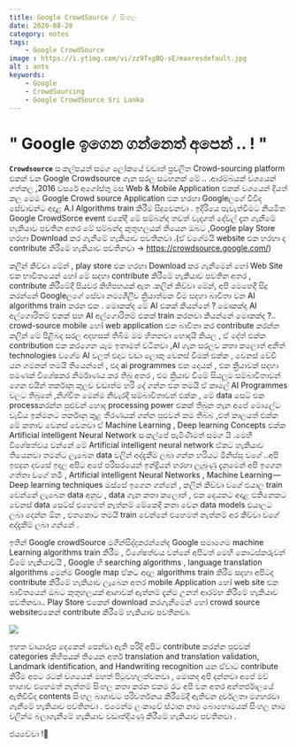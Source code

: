 ```yaml
---
title: Google CrowdSource / සිංහල
date: 2020-08-20 
category: notes
tags:
    - Google CrowdSource
image : https://i.ytimg.com/vi/zz9TxgBQ-sE/maxresdefault.jpg
alt : ants
keywords:
    - Google   
    - CrowdSourcing
    - Google CrowdSource Sri Lanka
---
```

# " Google ඉගෙන ගන්නෙත් අපෙන් .. ! "

 **`Crowdsource`** සංකල්පයත් සමග ලෝකයේ වඩාත් ප්‍රචලිත Crowd-sourcing platform එකක් වන Google Crowdsource ගැන සරල සටහනක් මේ .. .ආරම්බයක් වශයෙන් ගත්කල ,2016 වසරේ අගෝස්තු මස Web & Mobile Application එකක් වශයෙන් දියත් කල මෙම Google Crowd source Application එක හරහා Googleලගේ විවිද සේවාවන්ට අදාළ A.I Algorithms train කිරීම සිදුවෙනවා . ඉදිරියෙ පැවැත්වීමට නියමිත Google CrowdSorce event එකේදී මේ සම්බන්ද තවත් වැදගත් දේවල් දැන ගැනීමේ හැකියාව පවතින අතර මේ සම්බන්ද කුතුහලයක් තියෙන ඔබට ,Google play Store හරහා Download කර ගැනීමේ හැකියාව පවතිනවා .(ඒ වගේමයි website එක හරහා ද contribute කිරීමේ හැකියාව පවතිනවා -> https://crowdsource.google.com/)

 කලින් කිව්වා මේන් , play store එක හරහා Download කර ගැනීමෙන් හෝ Web Site එක භාවිතයෙන් හෝ මේ සදහා contribute කිරීමේ හැකියාව පවතින අතර , contribute කිරීමේදී පියවර කිහිපහයක් ඇත .කලින් කිව්වා මේන්, අපි මෙහෙදී සිදු කරන්නේ Googleලගේ සේවා නම්‍යශීලීව ක්‍රියාත්මක වීම සදහා බාවිතා වන AI algorithms train කරන එක . මොකක්ද මේ AI එකක් කියන්නේ ? මොකක්ද AI අල්ගොරිතම් එකක් සහ AI අල්ගොරිතම් එකක් train කරනවා කියන්නේ මොකක්ද ?.. crowd-source mobile හෝ web application එක බාවිතා කර contribute කරන්න කලින් මේ පිළිබද සරල අදහසක් තිබීම මම හිතනවා හොදයි කියල , ඒ දේත් එක්ක contribution එක කරගෙන යෑම ඉතාමත් වටිනවා ,AI ගැන සරලව කතා කලොත් අනිත් technologies වගේම AI වලත් එදාට වඩා ලොකු වෙනස් වීමක් එක්ක , වෙනස් වේවි යන ගමනක් තමයි තියෙන්නේ , එදා ai programmes එක දෙයක් , එක ක්‍රියාවක් සදහා පමණක් විශේෂකර නිර්මාණය කර තිබු අතර , එම ක්‍රියාව වීමේ සියලුම සම්බාවිතාවන් ගෙන එයින් තර්කානු කුලව වඩාත්ම හරි දේ ගන්න එක තමයි ඒ කාලේ AI Programmes වලට තිබුනේ ,නිශ්චිත මෙන්ම නිවැරදි සම්බාවිතාවන් එක්ක , මේ data සෙට් එක processකරන්න පුළුවන් හොද processing power එකක් තිබුන තැන අපේ මොලේට වැඩිය ඉක්මනට තර්කානු කුළ තීරණයක් ගන්න පුළුවන් කම තිබ්බ ,එත් කාලයත් එක්ක මේ කතාව වෙනස් වෙනවා ඒ Machine Learning , Deep learning Concepts එක්ක Artificial intelligent Neural Network සංකල්පේ පැමිණීමත් සමග යි .මෙහි විශේෂත්වය වන්නේ මේ Artificial intelligent neural network ඒකට හැකියාව තියෙනවා තමන්ට ලැබෙන data වලින් අද්දැකීම් ලබා ගන්න හරියට මිනිස්සු වගේ ..අපි ඉපදුන දවසේ ඉදල අපිට අපේ පරිසරයෙන් ඉන්ද්‍රියන් හරහා ලැබුණු දැනුමෙන් අපි ඉගෙන ගත්තා වගේ තමි , Artificial intelligent Neural Networks , Machine Learning — Deep learning techniques ඔස්සේ ඉගෙන ගන්නේ , කලින් කිව්වා වගේ එයාල train වෙන්නේ ලැබෙන data අනුව , data ගැන කතා කලොත් , එක දෙයකට අදාළ එකිනෙකට වෙනස් data සෙට්ස් එහෙමත් නැත්නම් මේකෙදි කතා වෙන data models එයාලට ලබා දෙන්න ඕන , එතකොට තමයි train වෙන්නේ එහෙමත් නැත්නම් අර කිව්වා වගේ අද්දැකීම් ලබා ගන්නේ .

 ඉතින් Google crowdSource මගින්සිද්දකරන්නේද Google සමාගෙම machine Learning algorithms train කිරීම , විශේෂත්වය වන්නේ අපිටත් මෙහි කොටස්කරුවන් වීමේ හැකියාවයි , Google හි searching algorithms , language translation algorithms මෙන්ම Google map ඒකට අදාල algorithms train කිරීම සදහා අපිටද contribute කිරීමේ හැකියාව ලැබෙන අතර mobile Application හෝ web site එක බාවිතයෙන් ඔබට කුතුහලයක් ආශාවක් ඇත්නම් දැන්ම උනත් ආරම්භ කිරීමේ හැකියාව පවතිනවා.. Play Store එකෙන් download කරගැනීමෙන් හෝ crowd source websiteඑකෙන් contribute කිරීමේ හැකියාව පවතිනවා.

![](https://media.geeksforgeeks.org/wp-content/uploads/20200423160500/image1-21.png)

 ඉහත චායාරූප දෙකෙන් පෙන්වා ඇති පරිදි අපිට contribute කරන්න පුළුවන් categories කිහිපයක් තියෙන අතර් translation and translation validation, Landmark identification, and Handwriting recognition යන ඒවාට contribute කිරීම අපට රටක් වශයෙන් මහත් පිටුවහලක්වනවා , මොකද අපි දන්නවා අපේ මව් භාශාව එහෙමත් නැත්තම් සිංහල කතා කරන එකම රට අපි වන අතර අන්තර්ජාලයේ ඇතිවිවිද contents සිංහල බාශාවට පරිවර්තනය කිරීමේදී ඇතිවන දුර්වලතා මගහරවා ගැනීමේ හැකියාව පවතිනවා . එමෙන්ම ලංකාවේ ස්ථාන නාම බොහොමයක් සිංහල නාම වලින්ම බලාගැනීමේ හැකියාව වඩාත්දියණු කිරීමේ හැකියාව පවතිනවා .

  ජයවේවා !🤍
